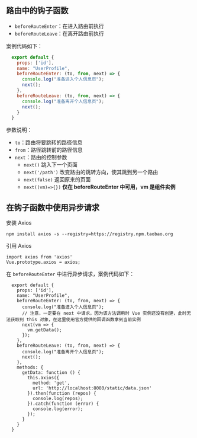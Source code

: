 ## 路由中的钩子函数

- `beforeRouteEnter`：在进入路由前执行
- `beforeRouteLeave`：在离开路由前执行

案例代码如下：

```js
  export default {
    props: ['id'],
    name: "UserProfile",
    beforeRouteEnter: (to, from, next) => {
      console.log("准备进入个人信息页");
      next();
    },
    beforeRouteLeave: (to, from, next) => {
      console.log("准备离开个人信息页");
      next();
    }
  }
```

参数说明：

- `to`：路由将要跳转的路径信息
- `from`：路径跳转前的路径信息
- `next`：路由的控制参数
  - `next()` 跳入下一个页面
  - `next('/path')` 改变路由的跳转方向，使其跳到另一个路由
  - `next(false)` 返回原来的页面
  - `next((vm)=>{})` **仅在 beforeRouteEnter 中可用，vm 是组件实例**

## 在钩子函数中使用异步请求

安装 Axios

```shell
npm install axios -s --registry=https://registry.npm.taobao.org
```

引用 Axios

```vue
import axios from 'axios'
Vue.prototype.axios = axios;
```

在 `beforeRouteEnter` 中进行异步请求，案例代码如下：

```vue
  export default {
    props: ['id'],
    name: "UserProfile",
    beforeRouteEnter: (to, from, next) => {
      console.log("准备进入个人信息页");
      // 注意，一定要在 next 中请求，因为该方法调用时 Vue 实例还没有创建，此时无法获取到 this 对象，在这里使用官方提供的回调函数拿到当前实例
      next(vm => {
        vm.getData();
      });
    },
    beforeRouteLeave: (to, from, next) => {
      console.log("准备离开个人信息页");
      next();
    },
    methods: {
      getData: function () {
        this.axios({
          method: 'get',
          url: 'http://localhost:8080/static/data.json'
        }).then(function (repos) {
          console.log(repos);
        }).catch(function (error) {
          console.log(error);
        });
      }
    }
  }
```


